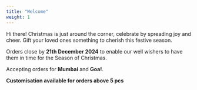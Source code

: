 ```yaml
---
title: "Welcome"
weight: 1
---
```


Hi there!
Christmas is just around the corner, celebrate by spreading joy and cheer. Gift your loved ones something to cherish this festive season. 

Orders close by __21th December 2024__ to enable our well wishers to have them in time for the Season of Christmas. 

Accepting orders for __Mumbai__ and __Goa!__.

__Customisation available for orders above 5 pcs__


